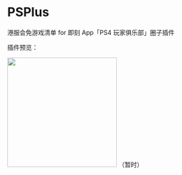 # PSPlus

港服会免游戏清单 for 即刻 App「PS4 玩家俱乐部」圈子插件

插件预览：

<img src="https://ws4.sinaimg.cn/large/006tKfTcgy1g0k08o6mb3j30sh1j1qb7.jpg" width="250px">
（暂时）
